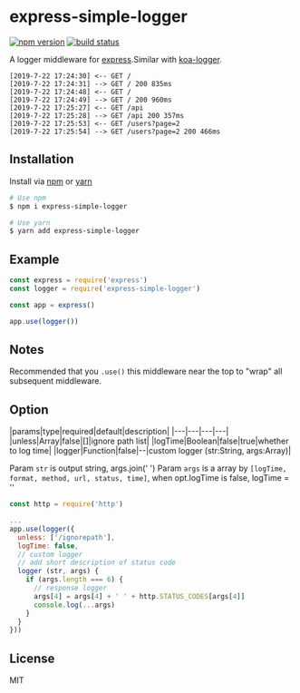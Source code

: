 # express-simple-logger

[![npm version](https://img.shields.io/npm/v/express-simple-logger.svg?style=flat)](https://www.npmjs.com/package/express-simple-logger)
[![build status](https://img.shields.io/travis/nicholascao/express-simple-logger.svg?style=flat)](https://travis-ci.org/NicholasCao/express-simple-logger)

 A logger middleware for [express](https://github.com/expressjs/express).Similar with [koa-logger](https://github.com/koajs/logger).

```
[2019-7-22 17:24:30] <-- GET /
[2019-7-22 17:24:31] --> GET / 200 835ms
[2019-7-22 17:24:48] <-- GET /
[2019-7-22 17:24:49] --> GET / 200 960ms
[2019-7-22 17:25:27] <-- GET /api
[2019-7-22 17:25:28] --> GET /api 200 357ms
[2019-7-22 17:25:53] <-- GET /users?page=2
[2019-7-22 17:25:54] --> GET /users?page=2 200 466ms
```

## Installation

Install via [npm](https://npmjs.com) or [yarn](https://yarnpkg.com)

```bash
# Use npm
$ npm i express-simple-logger

# Use yarn
$ yarn add express-simple-logger
```

## Example

```js
const express = require('express')
const logger = require('express-simple-logger')

const app = express()

app.use(logger())
```

## Notes

  Recommended that you `.use()` this middleware near the top
  to "wrap" all subsequent middleware.

## Option

|params|type|required|default|description|
|---|---|---|---|
|unless|Array|false|[]|ignore path list|
|logTime|Boolean|false|true|whether to log time|
|logger|Function|false|--|custom logger  (str:String, args:Array)|

  Param `str` is output string, args.join(' ')
  Param `args` is a array by `[logTime, format, method, url, status, time]`, when opt.logTime is false, logTime = ''

```js
const http = require('http')

...
app.use(logger({
  unless: ['/ignorepath'],
  logTime: false,
  // custom logger
  // add short description of status code
  logger (str, args) {
    if (args.length === 6) {
      // response logger
      args[4] = args[4] + ' ' + http.STATUS_CODES[args[4]]
      console.log(...args)
    }
  }
}))
```

## License

  MIT
